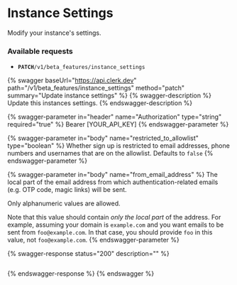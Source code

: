 # Instance Settings

Modify your instance's settings.

### Available requests

* **`PATCH`**`/v1/beta_features/instance_settings`

{% swagger baseUrl="https://api.clerk.dev" path="/v1/beta_features/instance_settings" method="patch" summary="Update instance settings" %}
{% swagger-description %}
Update this instances settings.
{% endswagger-description %}

{% swagger-parameter in="header" name="Authorization" type="string" required="true" %}
Bearer [YOUR_API_KEY]
{% endswagger-parameter %}

{% swagger-parameter in="body" name="restricted_to_allowlist" type="boolean" %}
Whether sign up is restricted to email addresses, phone numbers and usernames that are on the allowlist.  Defaults to `false`
{% endswagger-parameter %}

{% swagger-parameter in="body" name="from_email_address" %}
The local part of the email address from which authentication-related emails (e.g. OTP code, magic links) will be sent.



Only alphanumeric values are allowed.



Note that this value should contain _only the local part_ of the address. For example, assuming your domain is `example.com` and you want emails to be sent from `foo@example.com`. In that case, you should provide `foo` in this value, not `foo@example.com`. &#x20;
{% endswagger-parameter %}

{% swagger-response status="200" description="" %}
```
```
{% endswagger-response %}
{% endswagger %}
